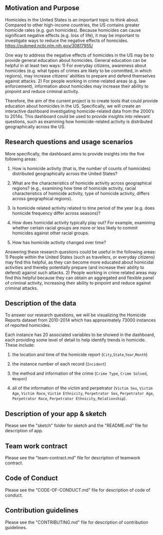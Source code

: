 ## Motivation and Purpose
Homicides in the United States is an important topic to think about. Compared to other high-income countries, the US contains greater homicide rates (e.g. gun homicides). Because homicides can cause significant negative effects (e.g. loss of life), it may be important to investigate ways to reduce the negative effects of homicides.
https://pubmed.ncbi.nlm.nih.gov/30817955/

One way to address the negative effects of homicides in the US may be to provide general education about homicides. General education can be helpful in at least two ways: 1) For everyday citizens, awareness about homicides (e.g. what types of crimes are likely to be committed, in which regions), may increase citizens’ abilities to prepare and defend themselves against attacks. 2) For people working in crime-related areas (e.g. law enforcement), information about homicides may increase their ability to pinpoint and reduce criminal activity.

Therefore, the aim of the current project is to create tools that could provide education about homicides in the US. Specifically, we will create an interactive dashboard investigating homicide-related data from the 2000’s to 2014s. This dashboard could be used to provide insights into relevant questions, such as examining how homicide-related activity is distributed geographically across the US.

## Research questions and usage scenarios

More specifically, the dashboard aims to provide insights into the five following areas:

1) How is homicide activity (that is, the number of counts of homicides) distributed geographically across the United States?

2) What are the characteristics of homicide activity across geographical regions? (e.g., examining how time of homicide activity, racial characteristics of homicide activity, type of homicide activity, differs across geographical regions).

3) Is homicide related activity related to time period of the year (e.g. does homicide frequency differ across seasons)?

4) How does homicidal activity typically play out? For example, examining whether certain racial groups are more or less likely to commit homicides against other racial groups.

5) How has homicide activity changed over time? 

Answering these research questions could be useful in the following areas: 1) People within the United States (such as travellers, or everyday citizens) may find this helpful, as they can become more educated about homicidal activities and thereby potentially prepare (and increase their ability to defend) against such attacks. 2) People working in crime related areas may find this helpful because they can obtain an aggregated and flexible panel of criminal activity, increasing their ability to pinpoint and reduce against criminal attacks.

## Description of the data

To answer our research questions, we will be visualizing the Homicide Reports dataset from 2010-2014 which has approximately 73000 instances of reported homicides. 

Each instance has 20 associated variables to be showed in the dashboard, each providing some level of detail to help identify trends in homicide. These include: 
1) the location and time of the homicide report (`City`,`State`,`Year`,`Month`)

2) the instance number of each record (`Incident`)

3) the method and information of the crime (`Crime Type`, `Crime Solved`, `Weapon`)

4) all of the information of the victim and perpetrator (`Victim Sex`, `Victim Age`, `Victim Race`, `Victim Ethnicity`, `Perpetrator Sex`, 
`Perpetrator Age`, `Perpetrator Race`, `Perpetrator Ethnicity`, `Relationship`). 


## Description of your app & sketch

Please see the "sketch" folder for sketch and the "README.md" file for description of app.

## Team work contract

Please see the "team-contract.md" file for description of teamwork contract.

## Code of Conduct

Please see the "CODE-OF-CONDUCT.md" file for description of code of conduct.

## Contribution guidelines

Please see the "CONTRIBUTING.md" file for description of contribution guidelines.

